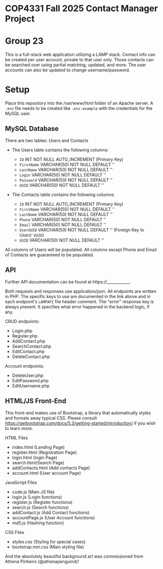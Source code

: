 # COP4331 Fall 2025 Contact Manager Project
# Group 23

This is a full-stack web application utilizing a LAMP stack.
Contact info can be created per user account, private to that user only. Those contacts can be searched over using partial matching, updated, and more. The user accounts can also be updated to change username/password. 

# Setup
Place this repository into the /var/www/html folder of an Apache server.
A `.env` file needs to be created like `.env.example` with the credentials for the MySQL user.

## MySQL Database
There are two tables: Users and Contacts

- The Users table contains the following columns:
    - `ID`          INT         NOT NULL AUTO_INCREMENT (Primary Key)
    - `FirstName`   VARCHAR(50) NOT NULL DEFAULT ''
    - `LastName`    VARCHAR(50) NOT NULL DEFAULT ''
    - `Login`       VARCHAR(50) NOT NULL DEFAULT '' 
    - `Password`    VARCHAR(50) NOT NULL DEFAULT ''
    - `UUID`        VARCHAR(50) NOT NULL DEFAULT ''

- The Contacts table contains the following columns:
    - `ID`          INT         NOT NULL AUTO_INCREMENT (Primary Key)
    - `FirstName`   VARCHAR(50) NOT NULL DEFAULT ''
    - `LastName`    VARCHAR(50) NOT NULL DEFAULT ''
    - `Phone`       VARCHAR(50) NOT NULL DEFAULT ''
    - `Email`       VARCHAR(50) NOT NULL DEFAULT ''
    - `UserUUID`    VARCHAR(50) NOT NULL DEFAULT '' (Foreign Key to Users' `UUID`)
    - `UUID`        VARCHAR(50) NOT NULL DEFAULT '' 

All columns of Users will be populated.
All columns except Phone and Email of Contacts are guaranteed to be populated. 

## API
Further API documentation can be found at https://____________

Both requests and responses use application/json. All endpoints are written in PHP. 
The specific keys to use are documented in the link above and in each endpoint's `LAMPAPI` file header comment.
The "error" response key is always present. It specifies what error happened in the backend logic, if any. 

CRUD endpoints:
- Login.php
- Register.php
- AddContact.php
- SearchContact.php
- EditContact.php
- DeleteContact.php

Account endpoints:
- DeleteUser.php
- EditPassword.php
- EditUsername.php

## HTML/JS Front-End
This front-end makes use of Bootstrap, a library that automatically styles and formats away typical CSS. 
Please consult https://getbootstrap.com/docs/5.3/getting-started/introduction/ if you wish to learn more.

HTML Files
- index.html (Landing  Page)
- register.html (Registration Page)
- login.html (login Page)
- search.html(Search Page)
- addContacts.html (Add contacts Page)
- account.html (User account Page)

JavaScript Files
- code.js (Main JS file)
- login.js (Login functions)
- register.js (Register functions)
- search.js (Search functions)
- addContact.js (Add Contact functions)
- accountPage.js (User Account functions)
- md5.js (Hashing function)

CSS Files
- styles.css (Styling for special cases)
- bootstrap.min.css (Main styling file)

And the absolutely beautiful background art was commissioned from Athena Pinheiro (@athenapenguind)!